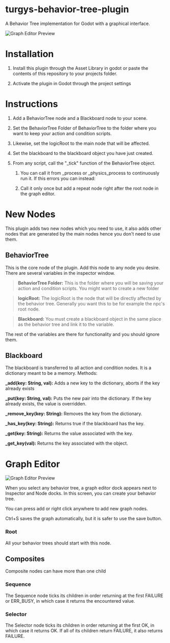 # turgys-behavior-tree-plugin

A Behavior Tree implementation for Godot with a graphical interface. 

![Graph Editor Preview](https://i.imgur.com/UBw86BS.png)

# Installation
  1. Install this plugin through the Asset Library in godot or paste the contents of this repository to your projects folder.
  
  2. Activate the plugin in Godot through the project settings
 
# Instructions
  1. Add a BehaviorTree node and a Blackboard node to your scene. 
  
  2. Set the BehaviorTree Folder of BehaviorTree to the folder where you want to keep your action and condition scripts.
  
  3. Likewise, set the logicRoot to the main node that will be affected.
  
  4. Set the blackboard to the blackboard object you have just created.
  
  5. From any script, call the "_tick" function of the BehaviorTree object.
  
      1) You can call it from _process or _physics_process to continuously run it. If this errors you can instead:
      
      2) Call it only once but add a repeat node right after the root node in the graph editor.

# New Nodes
  This plugin adds two new nodes which you need to use, it also adds other nodes that are generated by the main nodes hence you don't need to use them.
## BehaviorTree
  This is the core node of the plugin. Add this node to any node you desire. There are several variables in the inspector window.
  >**BehaviorTree Folder:** This is the folder where you will be saving your action and condition scripts. You might want to create a new folder
  
  >**logicRoot:** The logicRoot is the node that will be directly affected by the behavior tree. Generally you want this to be for example the npc's root node.
  
  >**Blackboard:** You must create a blackboard object in the same place as the behavior tree and link it to the variable.
  
  The rest of the variables are there for functionality and you should ignore them.
## Blackboard
  The blackboard is transferred to all action and condition nodes. It is a dictionary meant to be a memory.
  Methods:
  
  **_add(key: String, val):** Adds a new key to the dictionary, aborts if the key already exists
  
  **_put(key: String, val):** Puts the new pair into the dictionary. If the key already exists, the value is overridden.
  
  **_remove_key(key: String):** Removes the key from the dictionary.
  
  **_has_key(key: String):** Returns true if the blackboard has the key.
  
  **_get(key: String):** Returns the value associated with the key.
  
  **_get_key(val):** Returns the key associated with the object.
 
# Graph Editor
![Graph Editor Preview](https://i.imgur.com/NTAgPVy.png)
  
  When you select any behavior tree, a graph editor dock appears next to Inspector and Node docks. In this screen, you can create your behavior tree. 
  
  You can press add or right click anywhere to add new graph nodes.
  
  Ctrl+S saves the graph automatically, but it is safer to use the save button.
### Root
  All your behavior trees should start with this node.
## Composites
  Composite nodes can have more than one child
### Sequence
  The Sequence node ticks its children in order returning at the first FAILURE or ERR_BUSY, in which case it returns the encountered value.
### Selector
  The Selector node ticks its children in order returning at the first OK, in which case it returns OK.
  If all of its children return FAILURE, it also returns FAILURE.
  
  
  
  
  
